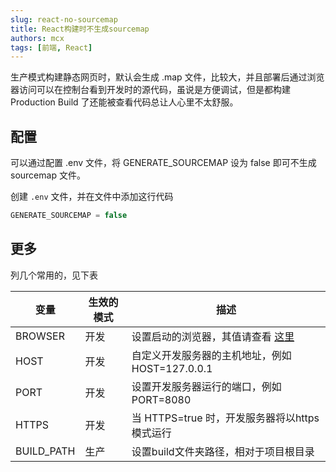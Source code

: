 ```yaml
---
slug: react-no-sourcemap
title: React构建时不生成sourcemap
authors: mcx
tags: [前端, React]
---
```


生产模式构建静态网页时，默认会生成 .map 文件，比较大，并且部署后通过浏览器访问可以在控制台看到开发时的源代码，虽说是方便调试，但是都构建 Production Build 了还能被查看代码总让人心里不太舒服。

## 配置

可以通过配置 .env 文件，将 GENERATE_SOURCEMAP 设为 false 即可不生成 sourcemap 文件。

创建 `.env` 文件，并在文件中添加这行代码
```javascript
GENERATE_SOURCEMAP = false
```
<!--truncate-->
## 更多

列几个常用的，见下表

|变量|生效的模式|描述|
|-|-|-|
|BROWSER|开发|设置启动的浏览器，其值请查看 [这里](https://github.com/sindresorhus/open#app)|
|HOST|开发|自定义开发服务器的主机地址，例如 HOST=127.0.0.1|
|PORT|开发|设置开发服务器运行的端口，例如 PORT=8080|
|HTTPS|开发|当 HTTPS=true 时，开发服务器将以https模式运行|
|BUILD_PATH|生产|设置build文件夹路径，相对于项目根目录|